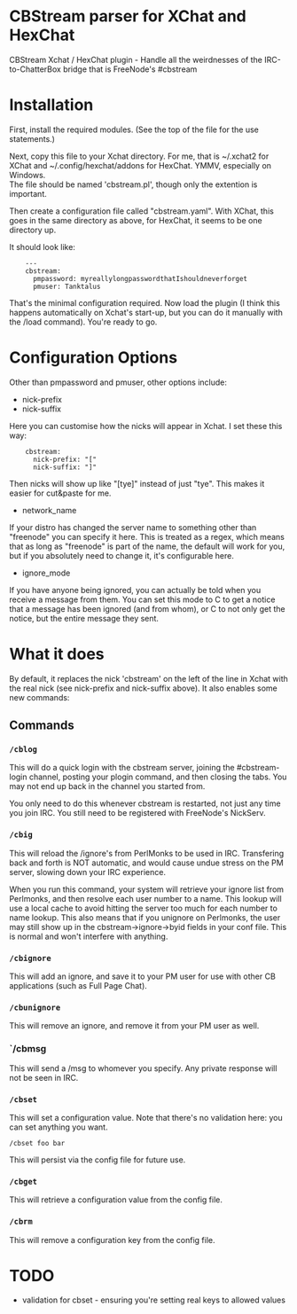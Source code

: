 # CBStream parser for XChat and HexChat #

CBStream Xchat / HexChat plugin - Handle all the weirdnesses of the 
IRC-to-ChatterBox bridge that is FreeNode's #cbstream

# Installation #

First, install the required modules.  (See the top of the file for the use
statements.)

Next, copy this file to your Xchat directory.  For me, that is ~/.xchat2 for
XChat and ~/.config/hexchat/addons for HexChat. YMMV, especially on Windows.  
The file should be named 'cbstream.pl', though only the extention is
important.

Then create a configuration file called "cbstream.yaml".  With XChat, this
goes in the same directory as above, for HexChat, it seems to be one directory
up.

It should look like:

```
    ---
    cbstream: 
      pmpassword: myreallylongpasswordthatIshouldneverforget
      pmuser: Tanktalus
```

That's the minimal configuration required.  Now load the plugin (I think
this happens automatically on Xchat's start-up, but you can do it manually
with the /load command).  You're ready to go.

# Configuration Options #

Other than pmpassword and pmuser, other options include:

- nick-prefix
- nick-suffix

Here you can customise how the nicks will appear in Xchat.  I set these this
way:

```
    cbstream:
      nick-prefix: "["
      nick-suffix: "]"
```

Then nicks will show up like "[tye]" instead of just "tye".  This makes it
easier for cut&paste for me.

- network_name

If your distro has changed the server name to something other than "freenode"
you can specify it here. This is treated as a regex, which means that as long
as "freenode" is part of the name, the default will work for you, but if you
absolutely need to change it, it's configurable here.

- ignore_mode

If you have anyone being ignored, you can actually be told when you receive
a message from them.  You can set this mode to C<brief> to get a notice
that a message has been ignored (and from whom), or C<verbose> to not only
get the notice, but the entire message they sent.


# What it does #

By default, it replaces the nick 'cbstream' on the left of the line in Xchat
with the real nick (see nick-prefix and nick-suffix above).  It also enables
some new commands:

## Commands ##

### `/cblog` ###

This will do a quick login with the cbstream server, joining the #cbstream-login
channel, posting your plogin command, and then closing the tabs.  You may
not end up back in the channel you started from.

You only need to do this whenever cbstream is restarted, not just any time
you join IRC.  You still need to be registered with FreeNode's NickServ.

### `/cbig` ###

This will reload the /ignore's from PerlMonks to be used in IRC.  Transfering
back and forth is NOT automatic, and would cause undue stress on the PM
server, slowing down your IRC experience.

When you run this command, your system will retrieve your ignore list from
Perlmonks, and then resolve each user number to a name.  This lookup will
use a local cache to avoid hitting the server too much for each number to name
lookup.  This also means that if you unignore on Perlmonks, the user may
still show up in the cbstream->ignore->byid fields in your conf file.  This
is normal and won't interfere with anything.

### `/cbignore` ###

This will add an ignore, and save it to your PM user for use with other
CB applications (such as Full Page Chat).


### `/cbunignore` ###

This will remove an ignore, and remove it from your PM user as well.

### `/cbmsg ###

This will send a /msg to whomever you specify.  Any private response will
not be seen in IRC.

### `/cbset` ###

This will set a configuration value.  Note that there's no validation here:
you can set anything you want.

```
/cbset foo bar
```

This will persist via the config file for future use.

### `/cbget` ###

This will retrieve a configuration value from the config file.

### `/cbrm` ###

This will remove a configuration key from the config file.

# TODO #

- validation for cbset - ensuring you're setting real keys to allowed values





